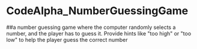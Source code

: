 # CodeAlpha_NumberGuessingGame

##a number guessing game where the
computer randomly selects a number, and the
player has to guess it. Provide hints like "too high"
or "too low" to help the player guess the correct
number
